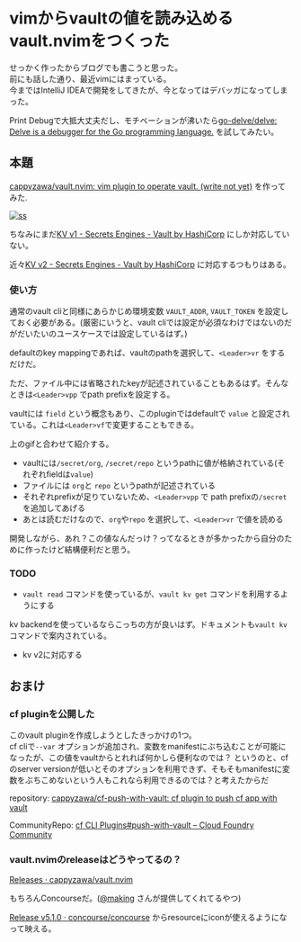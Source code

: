 # vimからvaultの値を読み込めるvault.nvimをつくった

せっかく作ったからブログでも書こうと思った。  
前にも話した通り、最近vimにはまっている。  
今まではIntelliJ IDEAで開発をしてきたが、今となってはデバッガになってしまった。

Print Debugで大抵大丈夫だし、モチベーションが沸いたら[go\-delve/delve: Delve is a debugger for the Go programming language\.](https://github.com/go-delve/delve) を試してみたい。

## 本題
[cappyzawa/vault\.nvim: vim plugin to operate vault\. \(write not yet\)](https://github.com/cappyzawa/vault.nvim) を作ってみた.

[![ss](https://raw.githubusercontent.com/cappyzawa/demo/master/vault.nvim/demo.gif)](.)

ちなみにまだ[KV v1 \- Secrets Engines \- Vault by HashiCorp](https://www.vaultproject.io/docs/secrets/kv/kv-v1.html) にしか対応していない。

近々[KV v2 \- Secrets Engines \- Vault by HashiCorp](https://www.vaultproject.io/docs/secrets/kv/kv-v2.html) に対応するつもりはある。

### 使い方
通常のvault cliと同様にあらかじめ環境変数 `VAULT_ADDR`, `VAULT_TOKEN` を設定しておく必要がある。(厳密にいうと、vault cliでは設定が必須なわけではないのだがだいたいのユースケースでは設定しているはず。)

defaultのkey mappingであれば、vaultのpathを選択して、`<Leader>vr` をするだけだ。

ただ、ファイル中には省略されたkeyが記述されていることもあるはず。そんなときは`<Leader>vpp` でpath prefixを設定する。

vaultには `field` という概念もあり、このpluginではdefaultで `value` と設定されている。これは`<Leader>vf`で変更することもできる。

上のgifと合わせて紹介する。
* vaultには`/secret/org`, `/secret/repo` というpathに値が格納されている(それぞれfieldは`value`)
* ファイルには `org`と `repo` というpathが記述されている
* それぞれprefixが足りていないため、`<Leader>vpp` で path prefixの`/secret`を追加してあげる
* あとは読むだけなので、`org`や`repo` を選択して、`<Leader>vr` で値を読める

開発しながら、あれ？この値なんだっけ？ってなるときが多かったから自分のために作ったけど結構便利だと思う。

### TODO
* `vault read` コマンドを使っているが、`vault kv get` コマンドを利用するようにする

kv backendを使っているならこっちの方が良いはず。ドキュメントも`vault kv` コマンドで案内されている。  

* kv v2に対応する

## おまけ
### cf pluginを公開した 
このvault pluginを作成しようとしたきっかけの1つ。  
cf cliで`--var` オプションが追加され、変数をmanifestにぶち込むことが可能になったが、この値をvaultからとれれば何かしら便利なのでは？ というのと、cfのserver versionが低いとそのオプションを利用できず、そもそもmanifestに変数をぶちこめないという人もこれなら利用できるのでは？と考えたからだ

repository: [cappyzawa/cf\-push\-with\-vault: cf plugin to push cf app with vault](https://github.com/cappyzawa/cf-push-with-vault)

CommunityRepo: [cf CLI Plugins#push-with-vault – Cloud Foundry Community](https://plugins.cloudfoundry.org/#push-with-vault)

### vault.nvimのreleaseはどうやってるの？
[Releases · cappyzawa/vault\.nvim](https://github.com/cappyzawa/vault.nvim/releases)

もちろんConcourseだ。([@making](https://twitter.com/making) さんが提供してくれてるやつ)

[Release v5\.1\.0 · concourse/concourse](https://github.com/concourse/concourse/releases/tag/v5.1.0) からresourceにiconが使えるようになって映える。

